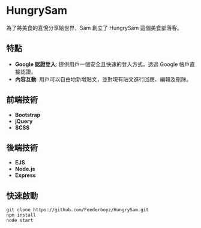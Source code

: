 # HungrySam
為了將美食的喜悅分享給世界，Sam 創立了 HungrySam 這個美食部落客。

## 特點
- **Google 認證登入**: 提供用戶一個安全且快速的登入方式，透過 Google 帳戶直接認證。
- **內容互動**: 用戶可以自由地新增貼文，並對現有貼文進行回應、編輯及刪除。

## 前端技術
- **Bootstrap**
- **jQuery**
- **SCSS**

## 後端技術
- **EJS**
- **Node.js**
- **Express**

## 快速啟動
```
git clone https://github.com/Feederboyz/HungrySam.git
npm install
node start
```
